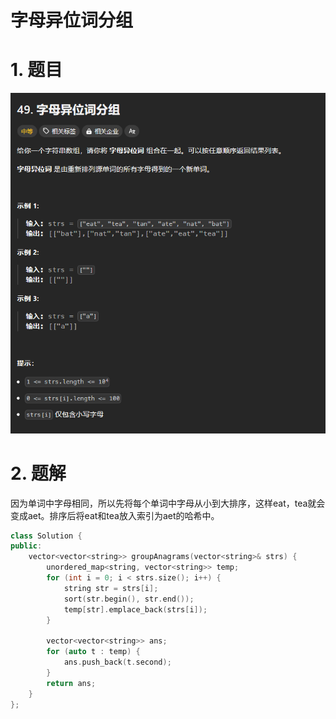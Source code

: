 # 字母异位词分组

# 1. 题目

![](image/image_KHc325R7O8.png)

# 2. 题解

因为单词中字母相同，所以先将每个单词中字母从小到大排序，这样eat，tea就会变成aet。排序后将eat和tea放入索引为aet的哈希中。

```c++
class Solution {
public:
    vector<vector<string>> groupAnagrams(vector<string>& strs) {
        unordered_map<string, vector<string>> temp;
        for (int i = 0; i < strs.size(); i++) {
            string str = strs[i];
            sort(str.begin(), str.end());
            temp[str].emplace_back(strs[i]);
        }

        vector<vector<string>> ans;
        for (auto t : temp) {
            ans.push_back(t.second);
        }
        return ans;
    }
};

```
